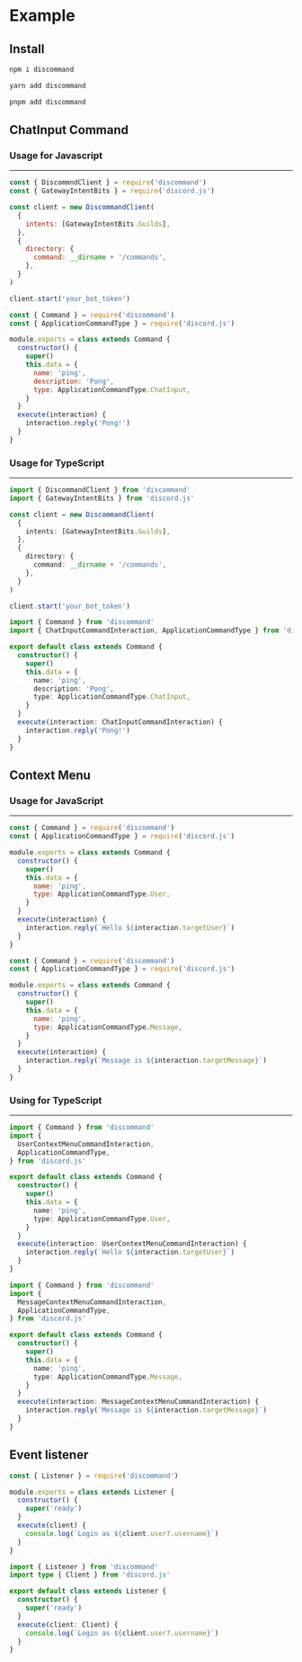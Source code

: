 # Example

## Install

<code-group>
<code-group-item title="npm">

```bash
npm i discommand
```

</code-group-item>

<code-group-item title="yarn">

```bash
yarn add discommand
```

</code-group-item>

<code-group-item title='pnpm'>

```bash
pnpm add discommand
```

</code-group-item>
</code-group>

## ChatInput Command

### Usage for Javascript

---

<code-group>
<code-group-item title="index.js">

```js
const { DiscommndClient } = require('discommand')
const { GatewayIntentBits } = require('discord.js')

const client = new DiscommandClient(
  {
    intents: [GatewayIntentBits.Guilds],
  },
  {
    directory: {
      command: __dirname + '/commands',
    },
  }
)

client.start('your_bot_token')
```

</code-group-item>

<code-group-item title="commands/ping.js">

```js
const { Command } = require('discommand')
const { ApplicationCommandType } = require('discord.js')

module.exports = class extends Command {
  constructor() {
    super()
    this.data = {
      name: 'ping',
      description: 'Pong',
      type: ApplicationCommandType.ChatInput,
    }
  }
  execute(interaction) {
    interaction.reply('Pong!')
  }
}
```

</code-group-item>
</code-group>

### Usage for TypeScript

---

<code-group>
<code-group-item title="index.ts">

```ts
import { DiscommandClient } from 'discommand'
import { GatewayIntentBits } from 'discord.js'

const client = new DiscommandClient(
  {
    intents: [GatewayIntentBits.Guilds],
  },
  {
    directory: {
      command: __dirname + '/commands',
    },
  }
)

client.start('your_bot_token')
```

</code-group-item>

<code-group-item title="commands/ping.ts">

```ts
import { Command } from 'discommand'
import { ChatInputCommandInteraction, ApplicationCommandType } from 'discord.js'

export default class extends Command {
  constructor() {
    super()
    this.data = {
      name: 'ping',
      description: 'Pong',
      type: ApplicationCommandType.ChatInput,
    }
  }
  execute(interaction: ChatInputCommandInteraction) {
    interaction.reply('Pong!')
  }
}
```

</code-group-item>
</code-group>

## Context Menu

### Usage for JavaScript

---

<code-group>
<code-group-item title="User Context Menu">

```js
const { Command } = require('discommand')
const { ApplicationCommandType } = require('discord.js')

module.exports = class extends Command {
  constructor() {
    super()
    this.data = {
      name: 'ping',
      type: ApplicationCommandType.User,
    }
  }
  execute(interaction) {
    interaction.reply(`Hello ${interaction.targetUser}`)
  }
}
```

</code-group-item>

<code-group-item title="Message Context Menu">

```js
const { Command } = require('discommand')
const { ApplicationCommandType } = require('discord.js')

module.exports = class extends Command {
  constructor() {
    super()
    this.data = {
      name: 'ping',
      type: ApplicationCommandType.Message,
    }
  }
  execute(interaction) {
    interaction.reply(`Message is ${interaction.targetMessage}`)
  }
}
```

</code-group-item>
</code-group>

### Using for TypeScript

---

<code-group>
<code-group-item title="User Context Menu">

```ts
import { Command } from 'discommand'
import {
  UserContextMenuCommandInteraction,
  ApplicationCommandType,
} from 'discord.js'

export default class extends Command {
  constructor() {
    super()
    this.data = {
      name: 'ping',
      type: ApplicationCommandType.User,
    }
  }
  execute(interaction: UserContextMenuCommandInteraction) {
    interaction.reply(`Hello ${interaction.targetUser}`)
  }
}
```

</code-group-item>

<code-group-item title="Message Context Menu">

```ts
import { Command } from 'discommand'
import {
  MessageContextMenuCommandInteraction,
  ApplicationCommandType,
} from 'discord.js'

export default class extends Command {
  constructor() {
    super()
    this.data = {
      name: 'ping',
      type: ApplicationCommandType.Message,
    }
  }
  execute(interaction: MessageContextMenuCommandInteraction) {
    interaction.reply(`Message is ${interaction.targetMessage}`)
  }
}
```

</code-group-item>
</code-group>

## Event listener

<code-group>
<code-group-item title="Using for JavaScript">

```js
const { Listener } = require('discommand')

module.exports = class extends Listener {
  constructor() {
    super('ready')
  }
  execute(client) {
    console.log(`Login as ${client.user?.username}`)
  }
}
```

</code-group-item>

<code-group-item title="Using for TypeScript">

```ts
import { Listener } from 'discommand'
import type { Client } from 'discord.js'

export default class extends Listener {
  constructor() {
    super('ready')
  }
  execute(client: Client) {
    console.log(`Login as ${client.user?.username}`)
  }
}
```

</code-group-item>
</code-group>
